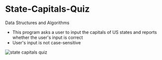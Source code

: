 # State-Capitals-Quiz

Data Structures and Algorithms
- This program asks a user to input the capitals of US states and reports whether the user's input is correct
- User's input is not case-sensitive

     
![state capitals quiz](https://github.com/Teason16/State-Capitals-Quiz/assets/77451519/ba5ede20-01cc-4061-8d28-c930867c0106)

